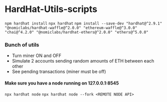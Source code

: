# HardHat-Utils-scripts
`npm hardhat install` 
`npx hardhat`
`npm install --save-dev "hardhat@^2.9.1" "@nomiclabs/hardhat-waffle@^2.0.0" "ethereum-waffle@^3.0.0" "chai@^4.2.0" "@nomiclabs/hardhat-ethers@^2.0.0" "ethers@^5.0.0"`

### Bunch of utils
- Turn miner ON and OFF
- Simulate 2 accounts sending random amounts of ETH between each other
- See pending transactions (miner must be off)

#### Make sure you have a node running on 127.0.0.1:8545
`npx hardhat node`
`npx hardhat node --fork <REMOTE NODE API>`

